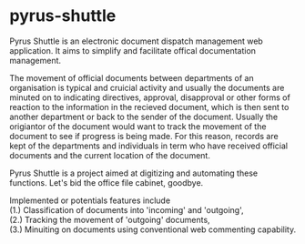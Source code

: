 # pyrus-shuttle

Pyrus Shuttle is an electronic document dispatch management web application. It aims to simplify and facilitate offical documentation management.

The movement of official documents between departments of an organisation is typical and cruicial activity and usually the documents are minuted on to indicating directives, approval, disapproval or other forms of reaction to the information in the recieved document, which is then sent to another department or back to the sender of the document. Usually the origiantor of the document would want to track the movement of the document to see if progress is being made. For this reason, records are kept of the departments and individuals in term who have received official documents and the current location of the document.

Pyrus Shuttle is a project aimed at digitizing and automating these functions. Let's bid the office file cabinet, goodbye.

Implemented or potentials features include          
(1.) Classification of documents into 'incoming' and 'outgoing',  
(2.) Tracking the movement of 'outgoing' documents,  
(3.) Minuiting on documents using conventional web commenting capability.
